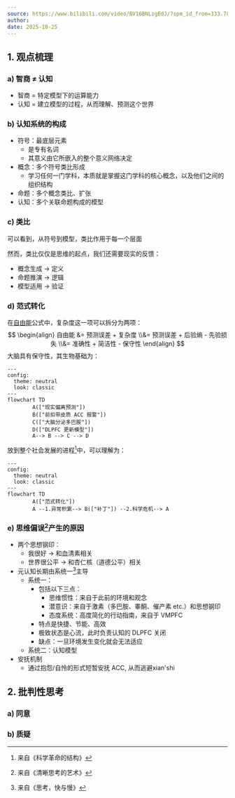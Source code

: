```yaml
---
source: https://www.bilibili.com/video/BV16BNLzgEdJ/?spm_id_from=333.788.videopod.sections&vd_source=bfb2e50dad8e670124c382656b85473e
author: 
date: 2025-10-25
---
```


## 1. 观点梳理

### a) 智商 ≠ 认知

- 智商 = 特定模型下的运算能力
- 认知 = 建立模型的过程，从而理解、预测这个世界

### b) 认知系统的构成

- 符号：最底层元素
  - 是专有名词
  - 其意义由它所嵌入的整个意义网络决定
- 概念：多个符号类比形成
  - 学习任何一门学科，本质就是掌握这门学科的核心概念，以及他们之间的组织结构
- 命题：多个概念类比、扩张
- 认知：多个关联命题构成的模型

### c) 类比

可以看到，从符号到模型，类比作用于每一个层面

然而，类比仅仅是思维的起点，我们还需要现实的反馈：

- 概念生成 → 定义
- 命题推演 → 逻辑
- 模型适用 → 验证

### d) 范式转化

在[自由能](ref-人性矩阵系列-05-大脑.md)公式中，复杂度这一项可以拆分为两项：
$$
\begin{align}
自由能 &= 预测误差 + 复杂度 
    \\&= 预测误差 + 后验熵 - 先验损失
    \\&= 准确性 + 简洁性 - 保守性
\end{align}
$$
大脑具有保守性，其生物基础为：

```mermaid
---
config:
  theme: neutral
  look: classic
---
flowchart TD
        A(["现实偏离预测"])
        B(["前扣带皮质 ACC 报警"])
        C(["大脑分泌多巴胺"])
        D(["DLPFC 更新模型"])
        A--> B --> C --> D
```

放到整个社会发展的进程[^1]中，可以理解为：

```mermaid
---
config:
  theme: neutral
  look: classic
---
flowchart TD
        A(["范式转化"])
        A --1.异常积累--> B(["补丁"]) --2.科学危机--> A
```

[^1]: 来自《科学革命的结构》

### e) 思维偏误[^2]产生的原因

- 两个思想钢印：
  - 我很好 → 和血清素相关
  - 世界很公平 → 和杏仁核（道德公平）相关
- 元认知长期由系统一[^3]主导
  - 系统一：
    - 包括以下三点：
      - 思维惯性：来自于此前的环境和观念
      - 潜意识：来自于激素（多巴胺、睾酮、催产素 etc.）和思想钢印
      - 态度系统：高度简化的行动指南，来自于 VMPFC
    - 特点是快捷、节能、高效
    - 极致状态是心流，此时负责认知的 DLPFC 关闭
    - 缺点：一旦环境发生变化就会无法适应
  - 系统二：认知模型
- 安抚机制
  - 通过抱怨/自怜的形式短暂安抚 ACC, 从而逃避xian'shi

[^3]: 来自《思考，快与慢》
[^2]: 来自《清晰思考的艺术》



## 2. 批判性思考

### a) 同意



### b) 质疑

